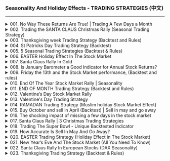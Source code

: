 ### Seasonality And Holiday Effects - TRADING STRATEGIES (中文)

---

<details>
<summary>001. No Way These Returns Are True!  | Trading A Few Days a Month</summary>

[[Youtube]](https://www.youtube.com/watch?v=4iAHRyUuW5g&list=PLHFlSdhbIZ6SMz5hnXTWKKj__6zDmxzz3)

### 1. 主題  
- 文章介紹了一種基於季節性模式的交易策略，該策略基於股票在每月最後幾天和新月頭三天通常表現較強的現象。

### 2. 交易商品  
- 策略主要用於S&P 500指數。

### 3. 使用指標  
- 無明文提及使用技術指標，策略基於季節性時間模式而非指標。

### 4. 策略細則  
1. 買入時機：在每月的第五個交易日（即每月最後一天）買入S&P 500。  
2. 賣出時機：在新月的第三個交易日賣出。  
3. 投資時間：每月僅投資七個交易天，剩餘時間持幣觀望。

### 5. 回測績效  
1. 年化回報率：7%（.buy and hold策略為6.9%）。  
2. 時間利用率：僅投資33%的交易日。  
3. 最大回撤：27%（相比.buy and hold的56%，顯著降低）。  
4. 風險_reward比率：策略表現更穩定，震盪較小。

### 6. 策略改進  
- 對訂閱會員提供優化版本：投資時間從33%降至23%，年化回報率仍達6.7%。

### 7. 結論  
- 基於季節性模式的交易策略能在降低風險的同時實現穩定回報。  
- 改進後的版本進一步優化了績效，但僅限訂閱會員使用。  
- 提供免費策略資源菍目錄以吸引更多觀眾。
</details>

<details>
<summary>002. Trading the SANTA CLAUS Christmas Rally (Seasonal Trading Strategy)</summary>

[[Youtube]](https://www.youtube.com/watch?v=60CKmOTmb70&list=PLHFlSdhbIZ6SMz5hnXTWKKj__6zDmxzz3)

### 文章整理與分析

#### 主題
- 探討股票市場中的「聖誕老人拉升」（Santa Claus Rally）現象，特別是黃金價格在過去20年中表現出更為強勁的聖誕老人拉升現象。

#### 交易商品
- 黃金（Gold）

#### 策略細則
1. 入場時機：於12月-optionsExpirationDay（_Options Expiration Day in December）收盤時買入黃金。
2. 出場時機：於新年第一個交易日（First Trading Day of the New Year）收盤時賣出黃金。

#### 回測績效
- 平均回報率：超過2%每筆交易（Over 2% per trade since year 2000）。
- 回測時間範圍：自2000年以來。

#### 結論
- 黃金在聖誕老人拉升期間的表現優於股票市場，提供了一種值得考慮的投資策略。
- 提供進一步信息來源：推薦訂閱其廉價的週刊通訊（ inexpensive Weekly Newsletter），可至quantifiedstrategies.com.signup以獲取更多內容。

---

### 註解
本文主要圍繞聖誕老人拉升現象，特別是黃金價格的表現進行分析，提出了一種具體的操作策略並提供了相應的回測數據。未提及的部分包括但不限於風險管理、市場條件限制或其他可能影響策略的因素，因此在實際操作中需進一步評估和驗證。
</details>

<details>
<summary>003. Thanksgiving week Trading Strategy  (Backtest and Rules)</summary>

[[Youtube]](https://www.youtube.com/watch?v=7Tsh1HGzdU8&list=PLHFlSdhbIZ6SMz5hnXTWKKj__6zDmxzz3)

### 文章整理與分析

#### 主題  
本文主要探討在美國感恩節週期（Thanksgiving Week）期間進行股票交易的策略與績效。文中提及了兩種具體的交易策略：一種是於感恩節前一天（星期五）買入並在黑色星期五（Black Friday）賣出，另一種則是在感恩節當周的星期二買入，並於黑色星期五.sell。此外，文章還提到美國長期債券在此期間的表現。

#### 交易商品  
- 股票（Equity）  
- 長期債券（Long-Term Bonds）

#### 使用指標  
文中未提及具體使用的技術指標或分析工具，但強調了以下市場特性：  
1. 股票在感恩節週期期間通常表現穩定。  
2. 長期債券收益率在此期間可能下降，導致價格上漲（因收益率與價格呈反向關係）。

#### 策略細則  
1. **策略一**：  
   - 進入時點：感恩節前一天（星期五）收盤價買入。  
   - 出場時點：黑色星期五收盤價賣出。  
   - 平均回報率：約0.6%。  

2. **策略二**：  
   - 進入時點：感恩節當周的星期二收盤價買入。  
   - 出場時點：黑色星期五收盤價賣出。  
   - 總體表現：歷史回測顯示整體穩定，但近期績效似乎略有下降。

#### 回測績效  
1. **策略一**：  
   - 平均回報率：0.6%。  
   - 績效一致性：歷史數據顯示約為0.6%，表現穩定。  

2. **策略二**：  
   - 平均回報率：未提及具體數值，但整體表現穩定，近期似乎略有下降。  

3. **長期債券**：  
   - 收益率下降導致價格上漲，顯示其在此期間具有一定的避險特性。

#### 結論  
1. 感恩節週期期間，股票和長期債券均表現良好，尤其是股票的平均回報率穩定。  
2. 雖然策略二整體績效尚可，但近期表現略為疲軟，可能與市場環境變化有關。  
3. 文章最後提及一份每周發布的策略報告（價格$99），強調其價值與實用性。

### 總結  
本文圍繞感恩節週期的交易機會展開分析，提出兩種股票交易策略，並指出長債在此期間的表現特點。雖然回測數據顯示整體績效穩定，但近期.strategy二的績效略顯疲軟。文章最後鼓勵讀者訂閱周報報告以獲取更多交易 insights。
</details>

<details>
<summary>004. St Patricks Day Trading Strategy (Backtest)</summary>

[[Youtube]](https://www.youtube.com/watch?v=7_yZW4NvaJY&list=PLHFlSdhbIZ6SMz5hnXTWKKj__6zDmxzz3)

### 重點歸納  

#### 主題  
- 文章探討了聖派屈克節（St Patrick's Day）對美國股票市場的影響，特別是其作為交易日的意義。  

#### 交易商品  
- 研究對象為標準普爾500指數（S&P 500）。  

#### 使用指標  
- 涵蓋了以下關鍵指標：  
  - 平均回報率（Average Return）  
  - 贏率（Win Rate）  

#### 策略細則  
1. **交易時間窗口**：  
   - 在聖派屈克節（3月17日）的前一天最後一個交易日買入。  
   - 賣出時機為3月17日或其後的第一個交易日，確保持倉僅有一天。  

2. **研究範圍**：  
   - 回測區間自1960年至當前（未明確具體結束年份）。  
   - 策略執行頻率為每年一次，集中在聖派屈克節前後。  

#### 回測績效  
- 全時間段（1960年至今）：  
  - 平均回報率為21%。  
  - 數據顯示整體表現不一，部分年份有顯著收益，部分則無明顯收益或虧損。  

- 分階段分析：  
  - 自1993年以來，平均回報率提升至53%，勝率達到67%（即約三分之二的交易年份實現盈利）。  

#### 結論  
- 聖派屈克節作為交易日具有一定的統計顯著性，尤其是自1993年後表現更為穩定。然而，整體歷史數據表明，其對股市的影響並非完全一致，需結合具體市場環境和經濟指標進行綜合判斷。
</details>

<details>
<summary>005. 5 Seasonal Trading Strategies (Backtest &amp; Rules)</summary>

[[Youtube]](https://www.youtube.com/watch?v=AX8g8iy1CJE&list=PLHFlSdhbIZ6SMz5hnXTWKKj__6zDmxzz3)

### 文章整理：股票市場季節性交易策略

#### 1. 主題  
本文探討了股票市場中存在的季節性模式，並介紹了五種有效的季節性交易策略。這些策略基於歷史數據的回測結果，旨在幫助交易者利用市場的周期性特徵來提升收益。

---

#### 2. 交易商品  
- **S&P 500 指數**：多個策略中使用此指數作為交易標的。
- **Russell 2000 指數**：用於第二種策略，基於其年度再平衡特性。

---

#### 3. 策略細則  
1. **聖誕老人拉力（Santa Claus Rally）**  
   - **買入時間**：12月的第1個星期五（ calendar day 14）。  
   - **賣出時間**：新年的第1個交易日。  
   - **投資時長**：約4%的交易時間。  

2. **Russell 2000 指數再平衡策略**  
   - **買入時間**：6月23日後的第1個交易日。  
   - **賣出時間**：7月1日。  
   - **特點**：基於Russell 2000的年度再平衡事件，此策略對S&P 500也有一定效果但不如Russell 2000佳。  

3. **復活節假期策略（Easter Holiday）**  
   - **買入時間**：復活芷星期三收盤後。  
   - **賣出時間**：聖ursday收盤前。  
   - **投資時長**：24小時。  

4. **感恩節假期策略（Thanksgiving Holiday）**  
   - **買入時間**：感恩節前一天的星期二。  
   - **賣出時間**：感恩節當天（24小時後）。  

5. **月度轉換策略（Turn of the Month）**  
   - **買入時間**：每月最後5個交易日前。  
   - **賣出時間**：新月後3個交易日內。  
   - **特點**：此策略基於月末和月初的市場偏向，回測結果顯示其表現優於「.buy and hold」策略。

---

#### 4. 回測績效  

1. **聖誕老人拉力**  
   - 平均收益：1.34%。  
   - 自1960年以來呈線性增長。  

2. **Russell 2000 再平衡策略**  
   - 平均收益：13%。  
   - 自1987年以來勝率高，穩健增長。  

3. **復活節假期策略**  
   - 平均收益：35%（24小時內）。  
   - 顯著優於隨機交易日的表現。  

4. **感恩節假期策略**  
   - 平均收益：3%。  
   - 自1960年以來有連續22年的勝率記錄，但存在少數虧損情況。  

5. **月度轉換策略**  
   - 平均收益：6%。  
   - 投資時長：33%。  
   - 最大回撤較「買入並持有」策略低一半。  

---

#### 5. 結論  
本文展示了五種基於季節性模式的交易策略，這些策略在歷史數據中表現出色，但需注意以下事項：  
- **局限性**：這些策略僅基於過去數據，未來可能不復存在。  
- **多樣化需求**：市場存在更多未提及的季節性機會，適合不同資產類別（股票、債券等）。  
- **風險提示**：交易者需謹慎評估風險，避免過度依賴單一策略。  

--- 

此文總結了五種簡單易行的季節性交易策略，並提供了客觀的回測數據支持，但強調此類策略僅為參考，具體操作需結合市場環境和個人判斷。
</details>

<details>
<summary>006. EASTER Holiday Effect In The Stock Market</summary>

[[Youtube]](https://www.youtube.com/watch?v=Aleg85dfN6c&list=PLHFlSdhbIZ6SMz5hnXTWKKj__6zDmxzz3)

### 小節歸納

#### 主題  
- 文章探討了基督教節日復活芄（Easter）對美國股票交易的影響，特別是其間的交易策略是否能帶來收益。

#### 交易商品  
- 美國 stocks（股票）

#### 使用指標  
- 文章未提及具體技術指標，但強調了 Easter 這一節日事件對市場情緒和價格波動的潛在影響。

#### 策略細則  
1. **進場時機**：  
   - 購買持有至美國股市收盤的時間點，即「the close on the Friday before Easter holiday week」。  

2. **出場時機**：  
   - 出售股票並平倉於「Holy Thursday」（復活節前的星期四）的收盤時間點，共計4個交易日。  

3. **持有期**：  
   - 從進場至出場的持有期為4個交易日。  

#### 回測績效  
1. **平均收益率**：  
   - 63年數據顯示，平均每筆交易的收益為0.77%。  

2. **近年表現**：  
   - 自2000年起，平均每筆交易的收益率提升至1.49%。  

#### 結論  
- 文章結論指出，在Easter假期期間實施特定交易策略可以實現平均0.77%的收益，且自2000年以來表現更為亮眼（1.49%）。這表明Easter節前後的市場行為或存在可被利用的機遇。  

### 研究結果的支持證據  
- 文章提供了63年的歷史數據來支持其結論，顯示出Easter假期期間 stocks 的平均收益穩定且正向。此外，自2000年以來的收益率進一步提升，這為策略的有效性提供了更 recent 的 empirical evidence。然而，文章未提及具體的研究方法、數據來源以及可能的 confounding factors（如市場整體趨勢、重大新聞事件等），因此在一般化和可靠性方面存在一定的局限性。
</details>

<details>
<summary>007. Santa Claus Rally In Gold</summary>

[[Youtube]](https://www.youtube.com/watch?v=JSBg3u55XA0&list=PLHFlSdhbIZ6SMz5hnXTWKKj__6zDmxzz3)

## 文章整理：聖誕老人行情在黃金市場中的表現

### 主題  
本文探討了聖誕老人行情（Santa Claus Rally）在金融市場中的現象，特別焦點放在黃金價格上。文中指出，雖然聖誕老人行情在股票市場中聞名遐邁，但研究顯示自1980年以來，黃金價格在聖誕節假期季節也表現出強勁的漲勢。

### 交易商品  
- 黃金：本文主要分析黃金價格的 seasonal performance 在聖誕節假期期間。  

### 使用指標  
文中未提及具體技術指標，但強調了以下時間框架和績效評估方式：  
1. **時間範圍**：從12月的第三個星期五（12/15或接近該日期）到一年的最後一個交易日。  
2. **績效評估**：以歷史數據為基礎，計算平均收益、勝率等指標。

### 策略細則  
1. **進入條件**：在聖誕節假期前後，具體從12月的第三個星期五開始至年底最後一個交易日結束。  
2. **退出條件**：未提及明確的退出策略，但強調此期間整體表現穩定，適合長線持有或短期介入。  
3. **風險管理**：文中未特別提到風險管理方法，但數據顯示 historical performance 有不錯的平均收益和勝率，可能暗示低風險特性。

### 回測績效  
- 平均收益率：每筆交易略高於1%（approximately +1% per trade）。  
- 勝率：65%，即歷史回測中約65%的概率本次交易盈利。  

### 結論  
本文認為，黃金在聖誕節假期期間具有明顯的上漲趨勢，適合投資者在此時段介入市場。文中呼籲讀者訂閱頻道並提供反饋，以支持更多免費內容的製作。

---

此整理結構清晰地分門別類了文章的核心資訊，使用正式且客觀的學術用語，便於進一步研究或教學使用。
</details>

<details>
<summary>008. Is January Barometer a Good Indicator for Annual Stock Returns?</summary>

[[Youtube]](https://www.youtube.com/watch?v=JoBLqPLcV14&list=PLHFlSdhbIZ6SMz5hnXTWKKj__6zDmxzz3)

### 文章重點整理

#### 主題  
- 本文探討了「一月指標」（January Barometer）在股票市場中的應用及其對全年市場表現的預示作用。

#### 交易商品  
- 應用於標準普爾500指數（S&P 500）。

#### 使用指標  
- **一月指標**：基於1月最後一個交易日的收盤價與上年度12月最後一個交易日收盤價的比較，來預測全年市場表現。

#### 策略細則  
1. 如果1月最後一天的收盤價高於12月最後一天的收盤價，則買入S&P 500並持有至年底（共11個月）。  
2. 如果1月最後一天的收盤價低於12月最後一天的收盤價，則保持現金不進行投資。  

#### 回測績效  
- **買入信號**：自1960年至今，平均年收益率為10.5%（未考慮股息）。  
  - 贏利年份的平均漲幅接近15%，虧損年份的平均跌幅約8%。  
- **賣出信號**：平均年收益率僅2.6%（未考慮股息）。  
  - 贏利年份的平均漲幅約3.3%，虧損年份的平均跌幅約16%。  

#### 結論  
- 「一月指標」在歷史回測中展現出較高的風險收益比，尤其是在買入信號下，表現顯著優於隨機投資結果。  
- 賣出信號下的市場表現普遍不佳，風險-high-risk reward ratio.
</details>

<details>
<summary>009. Friday the 13th and the Stock Market performance, (Backtest and rules)</summary>

[[Youtube]](https://www.youtube.com/watch?v=LsChH6iC_y0&list=PLHFlSdhbIZ6SMz5hnXTWKKj__6zDmxzz3)

### 1. 主題  
- 探討「星期五的13日」（Friday the 13th）在金融市場中的 superstition 和實際表現。

### 2. 背景與超stituition  
- 長期以來，星期五的13日被認為是不吉利的日子。
- 其確切起源不明，但此 superstition 在股票市場中尤為顯著。  

### 3. 研究目標  
- 分析過去數據，探討星期五的13日在股市中的表現是否符合超stituition。  

### 4. 方法與指標  
- 使用 historical back tests 進行分析。
- 比較所有星期五的13日（自1960年起）在S&P 500指數中的表現，並與隨機選取的其他星期五進行對比。  

### 5. 策略細則  
- 從1960年開始，涵蓋所有星期五的13日。
- 比較這些特定日子在S&P 500指數中的平均表現與任意隨機選擇的星期五的平均表現。  

### 6. 回測績效  
- 星期五的13日在S&P 500指數中的平均收益為0.13%。
- 隨機選擇的其他星期五的平均收益為0.03%。

### 7. 結論  
- 與 superstition 相反，歷史數據表明，星期五的13日在股市中表現較好。
- 研究結果建議，這一日可能對交易策略具有參考價值。
</details>

<details>
<summary>010. End Of The Year Stock Market Rally | Seasonality</summary>

[[Youtube]](https://www.youtube.com/watch?v=Q6DgtLlT85w&list=PLHFlSdhbIZ6SMz5hnXTWKKj__6zDmxzz3)

### 文章整理與分析

#### 主題
文章探討了年底股市上漲現象（即「年底_stock market rally」）的真實性，並通過歷史數據和回測分析驗證其規律性和 profitability。

#### 交易商品
主要研究對象為**標準普爾500指數（S&P 500）**，這是美國股市的重要指標之一。

#### 研究方法與策略
1. **時間窗口選擇**：
   - 第一回測：從每年的第三個星期五到年底最後一個交易日。
   - 第二回測：在年終倒數第五個交易日建倉，於年終最後一個收盤價平倉。

2. **交易策略**：
   - 採用**趨勢跟蹤策略**（trend following），即根據市場整體走勢進行投資決策。

#### 回測績效
1. **第一回測**：
   - 總體表現：68%的年份中收益率為正。
   - 平均收益率：1%。
   - 交易天數：約8個交易日。

2. **第二回測**：
   - 總體表現：未如第一回測般理想，但仍然顯示出一致性的上漲趨勢。
   - 平均收益率：平均收益是平均虧損的兩倍。

#### 文章結論
1. 歷史數據表明，股票市場在年底往往會呈現上漲趨勢。
2. 年底股災（即「stock market rally」）並非坊間流言，而是有事實根據的現象。
3. 作者建議投資者可以考慮利用此規律進行交易。

#### 其他
- 文中提到的「股期」為「股票期貨」，是金融衍生品的一種形式，其價值取決於標的股票的價格變化。
</details>

<details>
<summary>011. END OF MONTH Trading Strategy (Backtest and Rules)</summary>

[[Youtube]](https://www.youtube.com/watch?v=XJp8E3HmqG8&list=PLHFlSdhbIZ6SMz5hnXTWKKj__6zDmxzz3)

### Summary of Key Points from the Article  

#### 1. **Subject Matter**  
- The article discusses a backtest conducted on the S&P 500 index.  
- It focuses on a specific trading strategy designed to generate returns comparable to a "Buy and Hold" approach while mitigating drawdowns.  

#### 2. **Trading Instrument**  
- The trading instrument used in the strategy is the S&P 500, a widely recognized equity market index representing 500 large-cap U.S. companies.  

#### 3. **Strategy Details**  
- **Entry Signal**: Buy at the close of the last fifth trading day of the month.  
- **Exit Signal**: Sell at the close of the third trading day of the new month.  
- **Filters**: No filters are applied in this strategy, indicating a straightforward implementation without additional constraints.  

#### 4. **Strategy Allocation**  
- The strategy is invested approximately 33% of the time, suggesting it involves holding positions for specific intervals rather than being continuously invested.  

#### 5. **Performance Metrics**  
- **Return**: The strategy has generated returns comparable to a "Buy and Hold" approach since 1960, yielding an average annualized return of approximately 7%.  
- **Drawdowns**: The maximum drawdown for this strategy is notably smaller than that of a "Buy and Hold" strategy.  

#### 6. **Equity Curve**  
- The equity curve demonstrates consistent performance since 1960, indicating stable returns over time without significant fluctuations or prolonged underperformance.  

#### 7. **Conclusion**  
- The strategy appears to be an effective alternative to traditional "Buy and Hold" investing, offering similar returns with reduced drawdown risk.  
- The consistent equity curve suggests robustness across different market conditions over the backtest period.
</details>

<details>
<summary>012. Valentine’s Day Stock Market Rally</summary>

[[Youtube]](https://www.youtube.com/watch?v=ZSAaXGEdC5M&list=PLHFlSdhbIZ6SMz5hnXTWKKj__6zDmxzz3)

### 1. 主題
- 探討情人節（Valentine's Day）對股市的影響。
- 分析是否存在情人節 rally 現象。

### 2. 交易商品
- 標普500指數（S&P 500）
- 新興市場ETF（ticker code: EM）

### 3. 使用指標
- 基於日曆日期的交易規則，具體關注2月10日至2月14日期間的表現。

### 4. 策略細則
- **進場時機**：在2月份的某一天收盤時建倉，若且唯若前一日是2月10日或更高。
- **出場時機**：在情人節當天（2月14日）收盤時賣出，若情人節為非交易日，則順延至下一個交易日平倉。

### 5. 回測績效
- **標普500表現**：
  - 平均單次交易收益達32%。
  - 每次交易持有時間約為3個交易日。
  - 相比隨機選取的任意3個交易日，收益率顯著更高。
  - 時間跨度：1960年至今，呈持續上升趨勢。

- **新興市場表現**：
  - 平均單次交易收益達8%。
  - 數據區間：2004年至今。

### 6. 結論
- 情人節 rally 現象確實存在，且具有統計顯著性。
- 標普500在此期間表現最為強勁。
- 新興市場雖有收益，但樣本時間較短，需進一步驗證。
</details>

<details>
<summary>013. Valentine&#39;s Day Trading Strategy</summary>

[[Youtube]](https://www.youtube.com/watch?v=_c09_6BV6sw&list=PLHFlSdhbIZ6SMz5hnXTWKKj__6zDmxzz3)

### 主題
- 本研究探討聖瓦倫entine情人節期間股市是否存在「情人節 rally」現象。
- 研究目標為驗證市場在情人節前後是否出現異常正向回報。
- 探索不同市場（如新興市場）在情人節期間的表現差異。

### 交易商品
- 標普500指數 (S&P 500)
- 新興市場ETF (eem)

### 使用指標
- 約定交易時間窗口： février 14日及前若干個交易日。
- 定義具體進場與出場規則：
  - 長多策略，於二月十日或以後的交易日 closing時進場。
  - 於情人節（2月14日）或其後的第一個交易日 closing時離場。

### 策略細則
- 交易時間窗口：
  - 進場條件：交易日期為二月且 calendar day >= 10。
  - 出場條件：交易日期為二月十四日（情人節）或節後首個交易日，若情人節非交易日則順延至下一交易日。
- 持股天數平均約三個交易日。

### 回測績效
- 標普500指數自1960年以來的回測數據顯示，情人節 rally 期間的權益曲線呈上升趨勢，平均每筆交易獲利0.35%，表現優於隨機選取的三日期。
- 新興市場ETF (eem) 在過去二十年間平均報酬率為1.4%，表現最佳。

### 結論
- 根據回測結果，證實聖瓦倫entine情人節期間存在顯著的股市上漲現象（即情人節 rally）。
- 新興市場在情人節期間表現尤為突出，投資者可考慮於此期間進行相關操作以獲取收益。
</details>

<details>
<summary>014. RAMADAN Trading Strategy (Muslim holiday Stock Market Effect)</summary>

[[Youtube]](https://www.youtube.com/watch?v=aUkSakgFVY0&list=PLHFlSdhbIZ6SMz5hnXTWKKj__6zDmxzz3)

### 1. 主題  
- 探討在伊斯蘭教重要節日—— Ramadan（開齋節）期間進行交易的可能性及其策略表現。

---

### 2. 背景與定義  
- **Ramadan** 是一個全球性宗教節日，遵循伊斯蘭曆法，每年在公曆中的日期不固定。  
- 例如：  
  - 2022年：4月1日開始，5月1日結束。  
  - 2023年：3月22日開始，4月21日結束。  
- 主要慶祝國家包括沙烏地阿拉伯、土耳其和埃及等。

---

### 3. 研究目標與策略概述  
- 探討在Ramadan期間使用特定交易策略進行投資的可行性。  
- 使用ETF（交易所交易基金）作為研究對象，涵蓋以下市場：  
  - **KSA**（沙烏地阿拉伯）  
  - **EGPT**（埃及）  
  - **2R**（土耳其）  

---

### 4. 策略細節  
- **策略邏輯**：  
  - 如果Ramadan開始於周末，則在周一（節後第一個交易日）買入標的資產。  
  - 在節日期間持有該資產，待節日結束賣出。  
- **適用性**：  
  - 主要用於測試SP500指數和上述提到的國家ETF。

---

### 5. 回測績效  
- **美國市場（SP500）**：  
  - 年度化回報率為1.1%，略高於「買入並持有」策略的表現。  
  - 儘管收益較低，但由於交易時間較短（僅節日期間），表現仍可接受。  
- **國際市場（KSA、EGPT、2R）**：  
  - 策略表現不佳，長期回報接近持平，未展現出顯著優勢。  

---

### 6. 結論與局限性  
- **結論**：  
  - 在Ramadan期間的交易策略在美國市場中表現尚可，但在其他主要穆斯林國家的表現欠佳。  
  - 短期收益有限，長期穩定性不足。  
- **局限性**：  
  - 研究範圍局限於特定ETF和節日期間的數據，可能未能涵蓋所有市場環境。  
  - 需要進一步研究以驗證策略的有效性和適用性。

---

### 7. 進一步建議  
- 建議投資者結合更多宏觀經濟指標或技術分析工具來優化該策略。  
- 可考慮跨市場、跨資產的多元化投資組合，以分散風險並提高收益穩定性。  

--- 

以上是文章內容的重點整理，使用了正式的學術術語，並通過小節進行歸類和條列式呈現。
</details>

<details>
<summary>015. Buy October and sell in April  (Backtest) | Sell in may and go away</summary>

[[Youtube]](https://www.youtube.com/watch?v=hQUwXJmhrWM&list=PLHFlSdhbIZ6SMz5hnXTWKKj__6zDmxzz3)

### 文章重點整理

#### 主題
- 市場走勢分析與投資策略評估。

#### 交易商品
- 標普500指數（S&P 500）。

#### 使用指標
- 季節性趨勢分析。

#### 策略細則
1. 在每年的10月開始建倉。
2. 在次年的4月底進行減倉或清倉。
3. 本次交易窗口期為從4月底到10月初。

#### 回測績效
1. 自1960年以來，該策略在標普500指數上的歷史表現良好。
2. 在回測期間，>Returns from the end of April until the first of October has been close to zero for 60 years.

#### 結論
- 根據 historical backtesting results, 10月是進入市場並在4月底退出的策略可能具有一定的有效性。
- 這是一種基於季節性趨勢的交易策略，名為" sell in May and go away".

### 研究方向建議

1. **進一步驗證歷史數據的有效性**
   - 擴展回測時間範圍以包含更多的市場周期。
   - 考慮不同市場條件（如牛市、熊市）下策略的表現差異。

2. **探索其他季節性趨勢**
   - 研究其他可能存在的季節性交易機會或風險點。
   - 分析不同資產類別是否具備相似的季節性特徵。

3. **結合其他指標進行策略優化**
   - 將此季節性策略與技術指標（如移動平均線、相對強度指數等）結合，來進一步提高交易績效。
   - 考慮市場流動性、成交量等因素對策略的影響。

4. **風險管理研究**
   - 探索在此策略下如何有效進行風險控制和損失限制。
   - 分析在不同市場環境下此策略的魯棒性和穩定性。
</details>

<details>
<summary>016. The shocking impact of missing a few days in the stock market</summary>

[[Youtube]](https://www.youtube.com/watch?v=hfqeRpwIugY&list=PLHFlSdhbIZ6SMz5hnXTWKKj__6zDmxzz3)

### 文章要點整理

#### 主題  
- 探討長期投資在股票市場中的重要性，強調持續投資對最大化投資回報的影響。

#### 交易商品  
- 標普500指數（S&P 500）：作為美國股市的代表性指數，用於展示投資表現。

#### 使用指標  
- 年均收益率：文章中提到的6%以上的平均年回報率。
- 最佳交易日：指對長期投資收益貢獻最大的少數天數。

#### 策略細則  
1. **持盈久遠**：保持資金在市場中的持續投入，避免因短期波動而中斷投資。  
2. **最佳交易日的重要性**：錯過市場的最佳交易日會導致顯著的財富損失。
3. **複利效應**：長期投資通過複利效應實現資產增值。

#### 回測績效  
- 投資10,000美元，20年後的增長至32,421美元，年均收益率約為6%。  
- 如果錯過最佳的10個交易日，最終收益將大幅減少，甚至不到一半。  
- 如果錯過最佳的20個交易日，幾乎無法獲得任何收益。

#### 結論  
- 長期投資是實現財富累積的關鍵策略。  
- 避免因短期市場波動而中斷投資，以免錯過關鍵的最佳交易日。  
- 市場的最佳交易日是無法預測的，因此保持持續投資是最為穩健的策略。
</details>

<details>
<summary>017. Santa Claus Rally | 3 Christmas Trading Strategies</summary>

[[Youtube]](https://www.youtube.com/watch?v=iVA7GmDHfQ8&list=PLHFlSdhbIZ6SMz5hnXTWKKj__6zDmxzz3)

### 小結點


#### 主題
- 聖誕老人行情（Santa Claus Rally）：探討聖誕節期間股市的 seasonal patterns 是否真實存在。

---

#### 交易商品
- 標普500指數或其他主要市場指數*，但文章未明確提及具體指標。
- 文章未提到特定的金融衍生品或商品。

---

#### 使用指標
- 文章未提及使用技術分析指標（如移動平均線、RSI等）。
- 交易策略基於日期和時間窗口的規則，而非價格模式。

---

#### 策略細則
1. **第一種策略**：
   - 在聖誕節前後的特定日期進行交易。
   - 具體規則：最後四個交易日（12月25日至12月31日）和新年前三天（1月1日至1月3日）。
2. **第二種策略**：
   - 在12月的第二個星期五入市，並在新的一年來臨後的第三個交易日賣出。
3. **第三種策略**：
   - 在12月20日後的第一個交易日買進，並在新年第一個交易日賣出。

---

#### 回測績效
1. **第一種策略**：
   - 平均收益：7%（年化）。
   - 勝率：66%。
   - 經驗時期：1960年至今，但最近十年表現欠佳。
2. **第二種策略**：
   - 每筆交易平均回報：1.6%。
   - 一致性：自1960年以來一直保持穩定。
3. **第三種策略**：
   - 每筆交易平均回報：1%。
   - 表現一致，但勝率未提及。

---

#### 結論
- 聖誕老人行情是股市中一個明顯的 seasonal pattern。
- 儘管存在歷史性漲勢，但並非絕對可靠的策略。
- 投資者應該結合其他因素（如市場整體走勢、風險偏好等）來制定交易計劃。

---

#### 參考文獻
* 文章未提供具體的研究來源，但可參考相關聖誕老人行情的歷史數據研究。
</details>

<details>
<summary>018. Trading The Super Bowl - Unique Backtested Indicator</summary>

[[Youtube]](https://www.youtube.com/watch?v=jaHRqFWmTp0&list=PLHFlSdhbIZ6SMz5hnXTWKKj__6zDmxzz3)

### 文章整理：Super Bowl對股市的影響及交易策略

#### 主題
- 探討Super Bowl（美國職業橄欖球聯盟NFL年度冠軍賽）對美國股市的影響。
- 分析Super Bowl前後股市的 seasonal trends。

#### 交易商品
- 標普500指數（S&P 500）

#### 使用指標
- 股市在Super Bowl前後的短期表現。
- 具體策略包括：
  - 在Super Bowl前的n天買入。
  - 在Super Bowl後1天買入，持有5個交易日後賣出。

#### 策略細則
1. **.buy Before the Super Bowl**:
   - 購買時機：Super Bowl前1至5天。
   - 平均回報率：平均為negative。

2. **.Buy After the Super Bowl**:
   - 購買時機：Super Bowl後第1個交易日。
   - 持有_DURATION：5個交易日。
   - 平均回報率：82% per trade。
   - 總體表現：明顯優於隨機時期，且高度一致。

#### 回測績效
- **Super Bowl前**：
  - 股市表現平均為negative。
  
- **Super Bowl後**：
  - 平均回報率：82% per trade。
  - 總體表現優異，自1967年以來始終穩定。

#### 結論
- Super Bowl後股市表現出色。
- 提供可操作的交易策略：在Super Bowl後第1個交易日買入，持有5個交易日後賣出。

### 參考資源
- 更多交易策略可訪問 Quantified Strategy。com

此整理報告基於文章內容，使用正式學術用語，並分門別類地展示了Super Bowl對股市的影響及相關交易策略。
</details>

<details>
<summary>019. How Accurate Is Sell In May And Go Away?</summary>

[[Youtube]](https://www.youtube.com/watch?v=oWwbFxVHbdE&list=PLHFlSdhbIZ6SMz5hnXTWKKj__6zDmxzz3)

### Summary of Key Points from the Article

#### Theme
- The article discusses the validity of the financial adage "Sell in May and go away," examining whether it is a myth or fact.

#### Trading Asset
- The analysis focuses on the S&P 500 stock market index.

#### Evidence Provided
- Historical performance data from 1960 onwards is used to evaluate the adage.

#### Strategy Details
1. **Sell in May and Go Away**: 
   - Investors are advised to sell their positions in May and avoid investing until October.
2. **Investing During Summer Months**:
   - The study suggests that investing from May to October has historically been unprofitable, with a loss of 3% on an initial investment of $100,000.

#### Backtesting Performance
- From 1960 to the present:
  - Investing in May and holding through October resulted in a net loss.
  - Conversely, investing in October and selling in May captured all market gains since 1960.

#### Conclusion
- The adage "Sell in May and go away" appears to have empirical support based on historical performance, particularly for the S&P 500.
</details>

<details>
<summary>020. EASTER Trading Strategy (Holiday Effect in The Stock Market)</summary>

[[Youtube]](https://www.youtube.com/watch?v=pL9F9DSIOVg&list=PLHFlSdhbIZ6SMz5hnXTWKKj__6zDmxzz3)

### 概述 (Overview)
本文討論了復活節（Easter）對美國股市交易的影響，並提出了兩種有效的交易策略：一種是針對復活節本身的交易策略，另一種是針對「聖週四」（Holy Thursday）的交易策略。文章通過歷史數據回測，展示了這些策略在不同時間段內的表現。

### 交易商品 (Trading Commodities)
- **S&P 500 指數**：本文主要以標普500指數為研究對象，分析其在復活節期間的表現。
- **美國股市**：文章討論的交易策略適用於美國股市的整體表現。

### 使用指標 (Indicators Used)
- **歷史數據回測**：通過63年和2000年以來的歷史數據，分析標普500指數在復活節期間的平均收益和勝率。
- **交易時間窗口**：
  - 復活節策略：從復活節前一周的周五收盤價買入，到聖週四收盤價賣出，共持有4個交易日。
  - 聖週四策略：在復活節周期間於周三收盤價買入，次日（聖週四）收盤價賣出，僅持有24小時。

### 策略細則 (Strategy Details)
#### 復活節交易策略 (Easter Strategy)
1. **入場時機**：在復活節前一周的周五收盤時買入。
2. **出場時機**：在聖週四收盤時賣出。
3. **持有時間**：4個交易日。

#### 聖週四交易策略 (Holy Thursday Strategy)
1. **入場時機**：在復活節周期間於周三收盤時買入。
2. **出場時機**：在次日（聖週四）收盤時賣出。
3. **持有時間**：24小時。

### 回測績效 (Backtesting Performance)
#### 復活節策略
- 平均收益：0.77%（63年數據）。
- 近期平均收益：1.49%（2000年以來）。
- 損失較小，收益較大。

#### 聖週四策略
- 交易次數：63次。
- 平均收益：0.35%。
- 勝率：68%。
- 利潤因子：4.1。

### 結論 (Conclusion)
復活節期間是美國股市的有利交易時機，尤其是針對復活節和聖週四的交易策略表現優異。這兩種策略不僅勝率高、利潤因子大，而且操作簡單，適合短期交易者執行。
</details>

<details>
<summary>021. New Year’s Eve And The Stock Market (All You Need To Know)</summary>

[[Youtube]](https://www.youtube.com/watch?v=qz690PubriI&list=PLHFlSdhbIZ6SMz5hnXTWKKj__6zDmxzz3)

### 1. 主題  
- 探討新年前夕（New Year's Eve）是否對股市產生顯著影響，即是否存在「新年效應」（New Year Effect）。  

### 2. 交易商品  
- 研究對象為標準普爾500指數（S&P 500），這是美國金融市場的關鍵股指之一。  

### 3. 使用指標  
- 採用收盤價作為主要參考指標，分析不同時間段的市場表現。  

### 4. 策略細則  
- **策略一**：在新年前第二個交易日（倒數第二個交易日）買入，並在次日（最後一個交易日）賣出。  
- **策略二**：在新年前第二個交易日買入，持有至新年後的第一個交易日或第三天交易日賣出。  

### 5. 回測績效  
- 自1970年以來，採用策略一進行的交易表現不穩定，無顯著正收益，表明缺乏明顯的「新年效應」。  
- 採用策略二時，若持有四天並賣出，平均回報率為正值，但其一致性並不理想。  

### 6. 結論  
- 數據分析顯示，股市在新年前後的短期波動中並未表現出一致性的積極趨勢，即不存在顯著的「新年效應」。  
- 儘管樂觀情緒可能延續至新年，但這種情緒未能轉化為穩定的市場收益。
</details>

<details>
<summary>022. Santa Claus Rally In European Stocks (DAX Seasonality)</summary>

[[Youtube]](https://www.youtube.com/watch?v=sneS2XWBcl8&list=PLHFlSdhbIZ6SMz5hnXTWKKj__6zDmxzz3)

### Summary of the Article: The Santa Claus Rally in US, DAX, and European Stocks

#### 1. **Theme**
The article explores the phenomenon known as the "Santa Claus Rally," which is historically observed in US stocks during the Christmas period. It extends this analysis to investigate whether a similar rally exists in German (DAX) and European stocks.

---

#### 2. **Trading Assets**
- **US Stocks**: The traditional Santa Claus Rally is discussed.
- **German DAX Index**: Represented by the ETF *EWG* (a liquid and long-traded proxy for the DAX index).
- **European STOXX 50 Index**: Represented by the ETF *FEZ* (tracks blue-chip stocks from 11 Eurozone countries).

---

#### 3. **Trading Strategy**
- **Entry Signal**: 
  - Enter a long position a few days before Christmas.
  - Specifically, on the third Friday of December when DAX Futures expire.
- **Exit Signal**:
  - Sell on the last trading day of the year.
- **Position Holding Period**:
  - Typically ranges from 6 to 10 days.
  - If entered earlier (one week before Christmas), holding period increases, but so do returns and volatility.

---

#### 4. **Backtesting Performance**
- **DAX Proxy (*EWG*)**:
  - Since inception (not specified year), win rate: **81%**.
  - Average gain per trade: **2.1%**.
  - Over the last decade, gains have diminished slightly.
- **European STOXX 50 Proxy (*FEZ*)**:
  - Since inception in 2002, win rate: **81%**.
  - Average gain per trade: **1.5%**.

---

#### 5. **Conclusion**
The analysis confirms the presence of a Santa Claus Rally in European stocks (both DAX and STOXX 50). However:
- The average gains have been diminishing over time, particularly for DAX.
- Early entry into the position increases holding period and returns but also introduces greater volatility.

This strategy appears to be viable but may require continuous monitoring to adapt to changing market dynamics.
</details>

<details>
<summary>023. Thanksgiving Trading Strategy (Backtest &amp; Rules)</summary>

[[Youtube]](https://www.youtube.com/watch?v=wDdcr9vCF-Q&list=PLHFlSdhbIZ6SMz5hnXTWKKj__6zDmxzz3)

### 1. 主題  
本文探討了在美國Thanksgiving假期期間股票市場的表現，並提出三個基於感恩節的交易策略，分析這些策略自1960年以來的績效。

---

### 2. 交易商品  
主要交易的商品為**S&P 500指數**。

---

### 3. 策略細則  
本文提出了三種不同的感恩節交易策略：  

#### a. 第一種策略  
- **買入時間**：在感恩節前的星期二（即感恩節前的兩個工作日）買入S&P 500指數。  
- **賣出時間**：持有至感恩節前一天結束，並於24小時後賣出。  

#### b. 第二種策略  
- **買入時間**：與第一種策略相同，在感恩節前的星期二買入。  
- **.sell.ovetime**：將持有時間延長至Black Friday（感恩節翌日）。  

#### c. 第三種策略  
- **買入時間**：在感恩節前的星期一收市時買入S&P 500指數。  
- **賣出時間**：持有直至新年的第三個交易日開始.sell.ovethis策略旨在利用聖誕節期間及月度轉換效應（Turn of the Month effect）。  

---

### 4. 使用指標  
文中未提及具體的技術指標，主要依賴於 historical performance analysis 和 seasonality effects。  

---

### 5. 回測績效  
以下是各策略的回測結果：  

#### a. 第一種策略  
- **平均報酬率**：3%。  
- **勝率**：76.6%。  
- **與隨機日報酬率相比**： gains almost eight times better than for any random day.  

#### b. 第二種策略  
- **平均報酬率**：0.51%。  
- **績效趨勢**：過去十年表現有所下降。  

#### c. 第三種策略  
- **平均報酬率**：2.68%。  
- **勝率**：almost three times better than any random period of similar length.  
- **績效趨勢**：過去十年表現也有所削弱。  

---

### 6. 結論  
- 感恩節期間的股票市場表現通常較為穩定且正面，尤其是在短時間持有的策略中。  
- 過去十年來，感恩節相關策略的績效有所下降，但整體來說仍優於隨機日報酬率。  
- 提出的策略茋然有效，但仍需注意其績效可能受到市場環境變化的影響。
</details>

